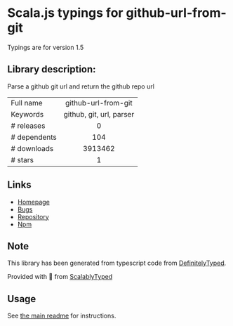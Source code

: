 
# Scala.js typings for github-url-from-git

Typings are for version 1.5

## Library description:
Parse a github git url and return the github repo url

|                    |                 |
| ------------------ | :-------------: |
| Full name          | github-url-from-git |
| Keywords           | github, git, url, parser |
| # releases         | 0 |
| # dependents       | 104 |
| # downloads        | 3913462 |
| # stars            | 1 |

## Links
- [Homepage](https://github.com/visionmedia/node-github-url-from-git#readme)
- [Bugs](https://github.com/visionmedia/node-github-url-from-git/issues)
- [Repository](https://github.com/visionmedia/node-github-url-from-git)
- [Npm](https://www.npmjs.com/package/github-url-from-git)
    


## Note
This library has been generated from typescript code from [DefinitelyTyped](https://definitelytyped.org).

Provided with :purple_heart: from [ScalablyTyped](https://github.com/oyvindberg/ScalablyTyped)

## Usage
See [the main readme](../../readme.md) for instructions.


